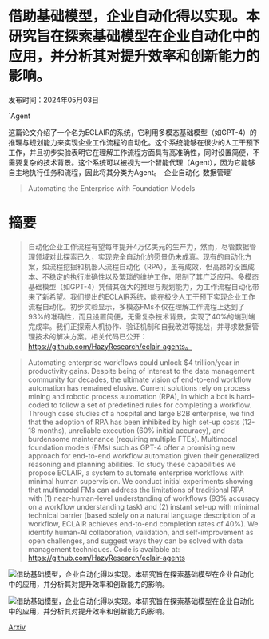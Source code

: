 # 借助基础模型，企业自动化得以实现。本研究旨在探索基础模型在企业自动化中的应用，并分析其对提升效率和创新能力的影响。

发布时间：2024年05月03日

`Agent

这篇论文介绍了一个名为ECLAIR的系统，它利用多模态基础模型（如GPT-4）的推理与规划能力来实现企业工作流程的自动化。这个系统能够在很少的人工干预下工作，并且初步实验表明它在理解工作流程方面具有高准确性，同时设置简便，不需要复杂的技术背景。这个系统可以被视为一个智能代理（Agent），因为它能够自主地执行任务和流程，因此将其分类为Agent。` `企业自动化` `数据管理`

> Automating the Enterprise with Foundation Models

# 摘要

> 自动化企业工作流程有望每年提升4万亿美元的生产力，然而，尽管数据管理领域对此探索已久，实现完全自动化的愿景仍未成真。现有的自动化方案，如流程挖掘和机器人流程自动化（RPA），虽有成效，但高昂的设置成本、不稳定的执行准确性以及繁琐的维护工作，限制了其广泛应用。多模态基础模型（如GPT-4）凭借其强大的推理与规划能力，为工作流程自动化带来了新希望。我们提出的ECLAIR系统，能在极少人工干预下实现企业工作流程自动化。初步实验显示，多模态FMs不仅在理解工作流程上达到了93%的准确性，而且设置简便，无需复杂技术背景，实现了40%的端到端完成率。我们正探索人机协作、验证机制和自我改进等挑战，并寻求数据管理技术的解决方案。相关代码已公开：https://github.com/HazyResearch/eclair-agents。

> Automating enterprise workflows could unlock $4 trillion/year in productivity gains. Despite being of interest to the data management community for decades, the ultimate vision of end-to-end workflow automation has remained elusive. Current solutions rely on process mining and robotic process automation (RPA), in which a bot is hard-coded to follow a set of predefined rules for completing a workflow. Through case studies of a hospital and large B2B enterprise, we find that the adoption of RPA has been inhibited by high set-up costs (12-18 months), unreliable execution (60% initial accuracy), and burdensome maintenance (requiring multiple FTEs). Multimodal foundation models (FMs) such as GPT-4 offer a promising new approach for end-to-end workflow automation given their generalized reasoning and planning abilities. To study these capabilities we propose ECLAIR, a system to automate enterprise workflows with minimal human supervision. We conduct initial experiments showing that multimodal FMs can address the limitations of traditional RPA with (1) near-human-level understanding of workflows (93% accuracy on a workflow understanding task) and (2) instant set-up with minimal technical barrier (based solely on a natural language description of a workflow, ECLAIR achieves end-to-end completion rates of 40%). We identify human-AI collaboration, validation, and self-improvement as open challenges, and suggest ways they can be solved with data management techniques. Code is available at: https://github.com/HazyResearch/eclair-agents

![借助基础模型，企业自动化得以实现。本研究旨在探索基础模型在企业自动化中的应用，并分析其对提升效率和创新能力的影响。](../../..//opt/data/Projects/HuggingArxiv/paper_images/2405.03710/x1.png)

![借助基础模型，企业自动化得以实现。本研究旨在探索基础模型在企业自动化中的应用，并分析其对提升效率和创新能力的影响。](../../..//opt/data/Projects/HuggingArxiv/paper_images/2405.03710/Figure_2.png)

[Arxiv](https://arxiv.org/abs/2405.03710)